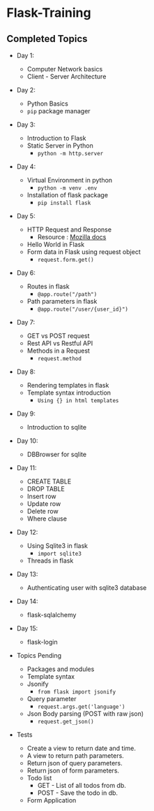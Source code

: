 # Flask-Training

## Completed Topics
- Day 1:
    - Computer Network basics
    - Client - Server Architecture
- Day 2:
    - Python Basics
    - `pip` package manager
- Day 3:
    - Introduction to Flask
    - Static Server in Python
        - `python -m http.server`
- Day 4:
    - Virtual Environment in python
        - `python -m venv .env`
    - Installation of flask package
        - `pip install flask`
- Day 5:
    - HTTP Request and Response
        - Resource : [Mozilla docs](https://developer.mozilla.org/en-US/docs/Web/HTTP/Messages)
    - Hello World in Flask
    - Form data in Flask using request object
        - `request.form.get()`
- Day 6:
    - Routes in flask
        - `@app.route("/path")`
    - Path parameters in flask
        - `@app.route("/user/{user_id}")`
- Day 7:
    - GET vs POST request
    - Rest API vs Restful API
    - Methods in a Request
        - `request.method`
- Day 8:
    - Rendering templates in flask
    - Template syntax introduction
        - `Using {} in html templates`
- Day 9:
    - Introduction to sqlite
- Day 10:
    - DBBrowser for sqlite
- Day 11:
    - CREATE TABLE
    - DROP TABLE 
    - Insert row
    - Update row
    - Delete row
    - Where clause
- Day 12:
    - Using Sqlite3 in flask
        - `import sqlite3`
    - Threads in flask
- Day 13:
    - Authenticating user with sqlite3 database
- Day 14:
    - flask-sqlalchemy
- Day 15:
    - flask-login



- Topics Pending
    - Packages and modules
    - Template syntax
    - Jsonify
        - `from flask import jsonify`
    - Query parameter
        - `request.args.get('language')`
    - Json Body parsing (POST with raw json)
        - `request.get_json()`

- Tests
    - Create a view to return date and time.
    - A view to return path parameters.
    - Return json of query parameters.
    - Return json of form parameters.
    - Todo list
        - GET - List of all todos from db.
        - POST - Save the todo in db.
    - Form Application
